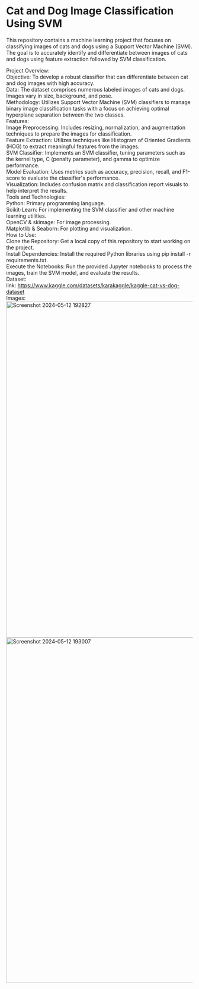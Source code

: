 # Cat and Dog Image Classification Using SVM<br>
This repository contains a machine learning project that focuses on classifying images of cats and dogs using a Support Vector Machine (SVM). The goal is to accurately identify and differentiate between images of cats and dogs using feature extraction followed by SVM classification.<br>

Project Overview:<br>
Objective: To develop a robust classifier that can differentiate between cat and dog images with high accuracy.<br>
Data: The dataset comprises numerous labeled images of cats and dogs. Images vary in size, background, and pose.<br>
Methodology: Utilizes Support Vector Machine (SVM) classifiers to manage binary image classification tasks with a focus on achieving optimal hyperplane separation between the two classes.<br>
Features:<br>
Image Preprocessing: Includes resizing, normalization, and augmentation techniques to prepare the images for classification.<br>
Feature Extraction: Utilizes techniques like Histogram of Oriented Gradients (HOG) to extract meaningful features from the images.<br>
SVM Classifier: Implements an SVM classifier, tuning parameters such as the kernel type, C (penalty parameter), and gamma to optimize performance.<br>
Model Evaluation: Uses metrics such as accuracy, precision, recall, and F1-score to evaluate the classifier's performance.<br>
Visualization: Includes confusion matrix and classification report visuals to help interpret the results.<br>
Tools and Technologies:<br>
Python: Primary programming language.<br>
Scikit-Learn: For implementing the SVM classifier and other machine learning utilities.<br>
OpenCV & skimage: For image processing.<br>
Matplotlib & Seaborn: For plotting and visualization.<br>
How to Use:<br>
Clone the Repository: Get a local copy of this repository to start working on the project.<br>
Install Dependencies: Install the required Python libraries using pip install -r requirements.txt.<br>
Execute the Notebooks: Run the provided Jupyter notebooks to process the images, train the SVM model, and evaluate the results.<br>
Dataset:<br>
link: https://www.kaggle.com/datasets/karakaggle/kaggle-cat-vs-dog-dataset <br>
Images:<br>
<img width="905" alt="Screenshot 2024-05-12 192827" src="https://github.com/NikashSenguttuvan/PRODIGY_ML_03/assets/166650393/d2f0d990-a737-4ce2-b27b-0df1e26bc8e1"><br>
<img width="929" alt="Screenshot 2024-05-12 193007" src="https://github.com/NikashSenguttuvan/PRODIGY_ML_03/assets/166650393/75bb6695-6a19-4682-9f08-209991395e44">



